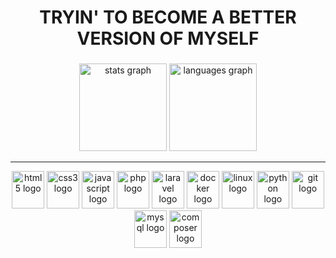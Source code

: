 <h1 align="center">TRYIN' TO BECOME A BETTER VERSION OF MYSELF</h1>

###

<div align="center">
  <img src="https://github-readme-stats.vercel.app/api?hide_title=true&hide_rank=false&show_icons=true&include_all_commits=true&count_private=true&disable_animations=false&theme=gruvbox&locale=en&hide_border=true&custom_title=Alex's Activities&username=alexandrehdev" height="140" alt="stats graph"  />
  <img src="https://github-readme-stats.vercel.app/api/top-langs?locale=en&hide_title=true&layout=compact&card_width=320&langs_count=6&theme=gruvbox&hide_border=true&custom_title=Favorite Languages&username=alexandrehdev" height="140" alt="languages graph"  />
</div>

***

<div align="center">
  <img src="https://cdn.jsdelivr.net/gh/devicons/devicon/icons/html5/html5-original.svg" height="60" width="52" alt="html5 logo"  />
  <img src="https://cdn.jsdelivr.net/gh/devicons/devicon/icons/css3/css3-original.svg" height="60" width="52" alt="css3 logo"  />
  <img src="https://cdn.jsdelivr.net/gh/devicons/devicon/icons/javascript/javascript-original.svg" height="60" width="52" alt="javascript logo"  />
  <img src="https://cdn.jsdelivr.net/gh/devicons/devicon/icons/php/php-original.svg" height="60" width="52" alt="php logo"  />
  <img src="https://cdn.jsdelivr.net/gh/devicons/devicon/icons/laravel/laravel-plain.svg" height="60" width="52" alt="laravel logo"  />
  <img src="https://cdn.jsdelivr.net/gh/devicons/devicon/icons/docker/docker-original.svg" height="60" width="52" alt="docker logo"  />
  <img src="https://cdn.jsdelivr.net/gh/devicons/devicon/icons/linux/linux-original.svg" height="60" width="52" alt="linux logo"  />
  <img src="https://cdn.jsdelivr.net/gh/devicons/devicon/icons/python/python-original.svg" height="60" width="52" alt="python logo"  />
  <img src="https://cdn.jsdelivr.net/gh/devicons/devicon/icons/git/git-original.svg" height="60" width="52" alt="git logo"  />
  <img src="https://cdn.jsdelivr.net/gh/devicons/devicon/icons/mysql/mysql-original.svg" height="60" width="52" alt="mysql logo"  />
  <img src="https://cdn.jsdelivr.net/gh/devicons/devicon/icons/composer/composer-original.svg" height="60" width="52" alt="composer logo"  />
</div>

###

<!-- <div align="center">
 <img src="https://spotify-recently-played-readme.vercel.app/api?user=hallyssonribeiro-5&count=1" height="140"/>
</div>
 -->

